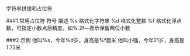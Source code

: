 字符串拼接和占位符


###1.常用占位符
符号	描述
%s	格式化字符串
%d	格式化整数
%f	格式化浮点数，可指定小数点后精度。如%.2f—表示保留两位小数

###2.示例
他叫%s，今年%d岁，身高是%f厘米
他叫小强，今年21岁，身高是1.75米
